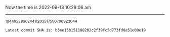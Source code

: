 Now the time is 2022-09-13 10:29:06 am

---

<small>184492289624411203517596790923044</small>

```txt
Latest commit SHA is: b3ee15b151188202c2f39fc5d773fd0e51e00e19
```
